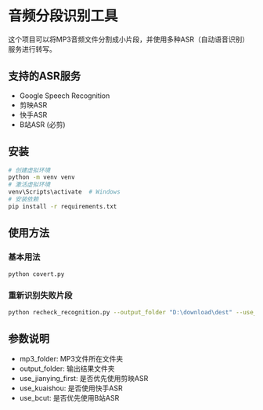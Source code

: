 # 音频分段识别工具

这个项目可以将MP3音频文件分割成小片段，并使用多种ASR（自动语音识别）服务进行转写。

## 支持的ASR服务

- Google Speech Recognition
- 剪映ASR
- 快手ASR
- B站ASR (必剪)

## 安装

```bash
# 创建虚拟环境
python -m venv venv
# 激活虚拟环境
venv\Scripts\activate  # Windows
# 安装依赖
pip install -r requirements.txt
```

## 使用方法

### 基本用法

```bash
python covert.py
```

### 重新识别失败片段

```bash
python recheck_recognition.py --output_folder "D:\download\dest" --use_jianying --use_kuaishou --use_bcut
```

## 参数说明

- mp3_folder: MP3文件所在文件夹
- output_folder: 输出结果文件夹
- use_jianying_first: 是否优先使用剪映ASR
- use_kuaishou: 是否使用快手ASR
- use_bcut: 是否优先使用B站ASR
